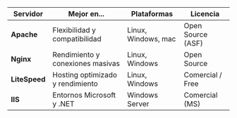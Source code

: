 | Servidor      | Mejor en...                      | Plataformas         | Licencia          |
| ------------- | -------------------------------- | ------------------- | ----------------- |
| **Apache**    | Flexibilidad y compatibilidad    | Linux, Windows, mac | Open Source (ASF) |
| **Nginx**     | Rendimiento y conexiones masivas | Linux, Windows      | Open Source       |
| **LiteSpeed** | Hosting optimizado y rendimiento | Linux, Windows      | Comercial / Free  |
| **IIS**       | Entornos Microsoft y .NET        | Windows Server      | Comercial (MS)    |
